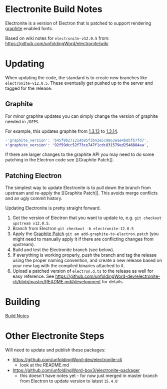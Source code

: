# Electronite Build Notes

Electronite is a version of Electron that is patched to support rendering [graphite](https://github.com/silnrsi/graphite) enabled fonts.

Based on wiki notes for `electronite-v12.0.5` from: https://github.com/unfoldingWord/electronite/wiki

# Updating

When updating the code, the standard is to create new branches like `electronite-v12.0.5`. These eventually get pushed up to the server and tagged for the release.

## Graphite

For minor graphite updates you can simply change the version of graphite needed in `/DEPS`.

For example, this updates graphite from [1.3.13](https://github.com/silnrsi/graphite/releases/tag/1.3.13) to [1.3.14](https://github.com/silnrsi/graphite/releases/tag/1.3.14).
```diff
-'graphite_version': 'b45f9b271214b95f3b42e5c9863eae4b0bfb7fd7',
+'graphite_version': '92f59dcc52f73ce747f1cdc831579ed2546884aa',
```

If there are larger changes to the graphite API you may need to do some patching in the Electron code see [[Graphite Patch]].

## Patching Electron

The simplest way to update Electronite is to pull down the branch from upstream and re-apply the [[Graphite Patch]]. This avoids merge conflicts and an ugly commit history.

Updating Electronite is pretty straight forward.
1. Get the version of Electron that you want to update to, e.g. `git checkout upstream v12.0.5`.
2. Branch from Electron `git checkout -b electronite-12.0.5`
3. Apply the [Graphite Patch](https://github.com/unfoldingWord/electronite/wiki/Graphite-Patch) `git am add-graphite-to-electron.patch` (you might need to manually apply it if there are conflicting changes from upstream).
4. Build and test the Electronite branch (see below).
5. If everything is working properly, push the branch and tag the release using the proper naming convention, and create a new release based on your new tag with the compiled binaries attached to it.
6. Upload a patched version of `electron.d.ts` to the release as well for easy reference. See https://github.com/unfoldingWord-dev/electronite-cli/blob/master/README.md#development for details.

# Building

[Build Notes](ElectroniteCurrentVersionBuildNotes.md)

# Other Electronite Steps

Will need to update and publish these packages:
- https://github.com/unfoldingWord-dev/electronite-cli
    - look at the README.md
- https://github.com/unfoldingWord-box3/electronite-packager
    - this doesn't have notes yet - for now just merged in master branch from Electron to update version to latest `15.4.0`
